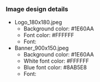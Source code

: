 ### Image design details
- Logo_180x180.jpeg
  - Background color: #1E60AA
  - Font color: #FFFFFF
  - Font:
- Banner_900x150.jpeg
  - Background color: #1E60AA
  - White font color: #FFFFFF
  - Blue font color: #8AB5E8
  - Font:
